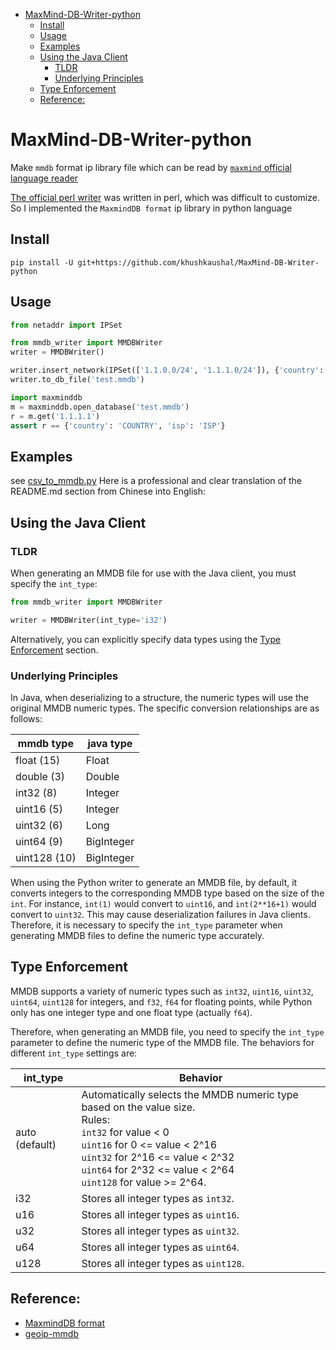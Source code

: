 - [MaxMind-DB-Writer-python](#maxmind-db-writer-python)
    * [Install](#install)
    * [Usage](#usage)
    * [Examples](#examples)
    * [Using the Java Client](#using-the-java-client)
        + [TLDR](#tldr)
        + [Underlying Principles](#underlying-principles)
    * [Type Enforcement](#type-enforcement)
    * [Reference:](#reference-)

# MaxMind-DB-Writer-python

Make `mmdb` format ip library file which can be read by [`maxmind` official language reader](https://dev.maxmind.com/geoip/geoip2/downloadable/)

[The official perl writer](https://github.com/maxmind/MaxMind-DB-Writer-perl) was written in perl, which was difficult to customize. So I implemented the `MaxmindDB format` ip library in python language
## Install
```shell script
pip install -U git+https://github.com/khushkaushal/MaxMind-DB-Writer-python
```

## Usage
```python
from netaddr import IPSet

from mmdb_writer import MMDBWriter
writer = MMDBWriter()

writer.insert_network(IPSet(['1.1.0.0/24', '1.1.1.0/24']), {'country': 'COUNTRY', 'isp': 'ISP'})
writer.to_db_file('test.mmdb')

import maxminddb
m = maxminddb.open_database('test.mmdb')
r = m.get('1.1.1.1')
assert r == {'country': 'COUNTRY', 'isp': 'ISP'}
```

## Examples
see [csv_to_mmdb.py](./examples/csv_to_mmdb.py)
Here is a professional and clear translation of the README.md section from Chinese into English:

## Using the Java Client

### TLDR

When generating an MMDB file for use with the Java client, you must specify the `int_type`:

```python
from mmdb_writer import MMDBWriter

writer = MMDBWriter(int_type='i32')
```

Alternatively, you can explicitly specify data types using the [Type Enforcement](#type-enforcement) section.

### Underlying Principles

In Java, when deserializing to a structure, the numeric types will use the original MMDB numeric types. The specific
conversion relationships are as follows:

| mmdb type    | java type  |
|--------------|------------|
| float (15)   | Float      |
| double (3)   | Double     |
| int32 (8)    | Integer    |
| uint16 (5)   | Integer    |
| uint32 (6)   | Long       |
| uint64 (9)   | BigInteger |
| uint128 (10) | BigInteger |

When using the Python writer to generate an MMDB file, by default, it converts integers to the corresponding MMDB type
based on the size of the `int`. For instance, `int(1)` would convert to `uint16`, and `int(2**16+1)` would convert
to `uint32`. This may cause deserialization failures in Java clients. Therefore, it is necessary to specify
the `int_type` parameter when generating MMDB files to define the numeric type accurately.

## Type Enforcement

MMDB supports a variety of numeric types such as `int32`, `uint16`, `uint32`, `uint64`, `uint128` for integers,
and `f32`, `f64` for floating points, while Python only has one integer type and one float type (actually `f64`).

Therefore, when generating an MMDB file, you need to specify the `int_type` parameter to define the numeric type of the
MMDB file. The behaviors for different `int_type` settings are:

| int_type       | Behavior                                                                                                                                                                                                                                                      |
|----------------|---------------------------------------------------------------------------------------------------------------------------------------------------------------------------------------------------------------------------------------------------------------|
| auto (default) | Automatically selects the MMDB numeric type based on the value size. <br/>Rules: <br/>`int32` for value < 0 <br/>`uint16` for 0 <= value < 2^16<br/>`uint32` for 2^16 <= value < 2^32<br/>`uint64` for 2^32 <= value < 2^64<br/> `uint128` for value >= 2^64. |
| i32            | Stores all integer types as `int32`.                                                                                                                                                                                                                          |
| u16            | Stores all integer types as `uint16`.                                                                                                                                                                                                                         |
| u32            | Stores all integer types as `uint32`.                                                                                                                                                                                                                         |
| u64            | Stores all integer types as `uint64`.                                                                                                                                                                                                                         |
| u128           | Stores all integer types as `uint128`.                                                                                                                                                                                                                        |


## Reference: 
- [MaxmindDB format](http://maxmind.github.io/MaxMind-DB/)
- [geoip-mmdb](https://github.com/i-rinat/geoip-mmdb)
